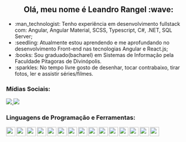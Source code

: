 <h2 align="center"> Olá, meu nome é Leandro Rangel :wave: </h2>

<!-- <div align="center">
  <a href="https://github.com/leandrorangel94/">
    <img height="160em" src="https://github-readme-stats.vercel.app/api?username=leandrorangel94&show_icons=true&theme=gotham" />
    <img height="160em" src="https://github-readme-stats.vercel.app/api/top-langs/?username=leandrorangel94&layout=compact&theme=gotham" />
  </a>
</div>

--- -->

<ul>
  <li> :man_technologist: Tenho experiência em desenvolvimento fullstack com:  Angular, Angular Material, SCSS, Typescript, C#, .NET, SQL Server;
  <li> :seedling: Atualmente estou aprendendo e me aprofundando no desenvolvimento Front-end nas tecnologias Angular e React.js;
  <li> :books: Sou graduado(bacharel) em Sistemas de Informação pela Faculdade Pitagoras de Divinópolis.
  <li> :sparkles: No tempo livre gosto de desenhar, tocar contrabaixo, tirar fotos, ler e assistir séries/filmes.
</ul>

<h3 align="left">
  Mídias Sociais: 
</h3>

<p>
  <a href="https://www.linkedin.com/in/leandrorangel94/">
    <img src="https://img.shields.io/badge/LinkedIn-3D6098?style=flat&logo=linkedin&labelColor=3D6098" />
  </a>
  
   <a href="mailto:leandrorangel94.lr@gmail.com">
    <img src="https://img.shields.io/badge/Gmail-red?style=flat&logo=gmail&logoColor=white&labelColor=red" />
  </a>
</>


<h3 align="left"> Linguagens de Programação e Ferramentas: </h3>

<div align="left">
  <img align="left" src="https://user-images.githubusercontent.com/39461509/90299491-a2f4ae00-de6c-11ea-81a1-d1fbe537b539.png" width="25" />
  <img align="left" src="https://user-images.githubusercontent.com/39461509/90299489-a25c1780-de6c-11ea-8285-4f51428783b0.png" width="25" />
  <img align="left" src="https://user-images.githubusercontent.com/39461509/90299494-a425db00-de6c-11ea-9962-af493e5280d6.png" width="25" />
  <img align="left" src="https://user-images.githubusercontent.com/39461509/90299495-a425db00-de6c-11ea-87bb-ccbf5f1a88ab.png" width="25" />
  <img align="left" src="https://user-images.githubusercontent.com/39461509/233234758-e76694d8-5841-4ce7-a6c0-366df07ab1c2.png" width="25" />
  <img align="left" src="https://user-images.githubusercontent.com/39461509/233235172-d4421d36-7c60-4be1-92da-44a8d9ffa45b.png" width="25" />
  <img align="left" src="https://user-images.githubusercontent.com/39461509/117581059-3fcd3a80-b0d1-11eb-801c-d925961aecea.png" width="25" />
  <img align="left" src="https://user-images.githubusercontent.com/39461509/233236122-dadc344d-c992-4670-af79-23ee31586eae.png" width="25" />
  <img align="left" src="https://user-images.githubusercontent.com/39461509/104844906-79bfca00-58b1-11eb-8e97-bfa0fe37c963.png" width="25" />
  <img align="left" src="https://user-images.githubusercontent.com/39461509/104844913-7f1d1480-58b1-11eb-98e8-39add88460b2.png" width="25" />
  <img align="left" src="https://user-images.githubusercontent.com/39461509/90299486-a1c38100-de6c-11ea-92ed-e92f20e1a05a.png" width="25" />
  <img align="left" src="https://user-images.githubusercontent.com/39461509/233234976-49d8d578-0939-4b39-90db-232061d80483.png" width="25" />
  <img align="left" src="https://user-images.githubusercontent.com/39461509/90299490-a2f4ae00-de6c-11ea-998a-f695fee11af3.png" width="25" />
  <img align="left" src="https://user-images.githubusercontent.com/39461509/90299512-b43dba80-de6c-11ea-9fd9-d24724dc93b2.png" width="25" />
  <img align="left" src="https://user-images.githubusercontent.com/39461509/90299493-a38d4480-de6c-11ea-9b5a-98359d9d83db.png" width="25" />
</div>

